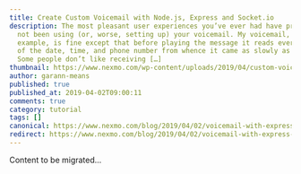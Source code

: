 ```yaml
---
title: Create Custom Voicemail with Node.js, Express and Socket.io
description: The most pleasant user experiences you’ve ever had have probably
  not been using (or, worse, setting up) your voicemail. My voicemail, for
  example, is fine except that before playing the message it reads every digit
  of the date, time, and phone number from whence it came as slowly as possible.
  Some people don’t like receiving […]
thumbnail: https://www.nexmo.com/wp-content/uploads/2019/04/custom-voicemail-nodejs.png
author: garann-means
published: true
published_at: 2019-04-02T09:00:11
comments: true
category: tutorial
tags: []
canonical: https://www.nexmo.com/blog/2019/04/02/voicemail-with-express-and-socketio-dr
redirect: https://www.nexmo.com/blog/2019/04/02/voicemail-with-express-and-socketio-dr
---
```

Content to be migrated...